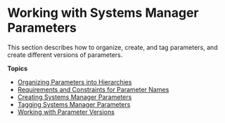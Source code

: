 # Working with Systems Manager Parameters<a name="sysman-paramstore-working"></a>

This section describes how to organize, create, and tag parameters, and create different versions of parameters\.

**Topics**
+ [Organizing Parameters into Hierarchies](sysman-paramstore-su-organize.md)
+ [Requirements and Constraints for Parameter Names](sysman-parameter-name-constraints.md)
+ [Creating Systems Manager Parameters](sysman-paramstore-su-create.md)
+ [Tagging Systems Manager Parameters](sysman-paramstore-su-tag.md)
+ [Working with Parameter Versions](sysman-paramstore-versions.md)